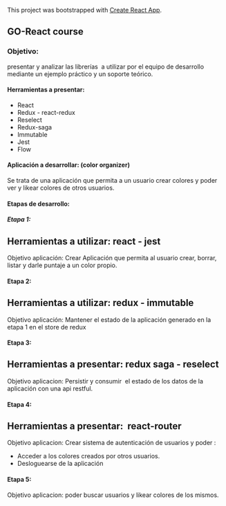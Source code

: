 This project was bootstrapped with [Create React App](https://github.com/facebookincubator/create-react-app).

## GO-React course

### Objetivo:

presentar y analizar las librerías  a utilizar por el equipo de desarrollo mediante un ejemplo práctico y un soporte teórico.

#### Herramientas a presentar:

- React
- Redux - react-redux
- Reselect
- Redux-saga
- Immutable
- Jest
- Flow


#### Aplicación a desarrollar: (color organizer)

Se trata de una aplicación que permita a un usuario crear colores y poder ver y likear colores de otros usuarios.

#### Etapas de desarrollo:

##### Etapa 1:

Herramientas a utilizar: react - jest
------
Objetivo aplicación: Crear Aplicación que permita al usuario crear, borrar, listar y darle puntaje a un color propio.



#### Etapa 2:

Herramientas a utilizar: redux - immutable
------
Objetivo aplicación: Mantener el estado de la aplicación generado en la etapa 1 en el store de redux


#### Etapa 3:
Herramientas a presentar: redux saga - reselect
------
Objetivo aplicacion: Persistir y consumir  el estado de los datos de la aplicación con una api restful.



#### Etapa 4:

Herramientas a presentar:  react-router
------
Objetivo aplicacion: Crear sistema de autenticación de usuarios y poder :
* Acceder a los colores creados por otros usuarios.
* Desloguearse de la aplicación


#### Etapa 5:
Objetivo aplicacion: poder buscar usuarios y likear colores de los mismos.
